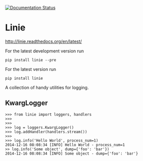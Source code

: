 [![Documentation Status](https://readthedocs.org/projects/linie/badge/?version=latest)](https://readthedocs.org/projects/linie/?badge=latest)


Linie
=====

http://linie.readthedocs.org/en/latest/

For the latest development version run

    pip install linie --pre

For the latest version run

    pip install linie

A collection of handy utilities for logging.

## KwargLogger

    >>> from linie import loggers, handlers
    >>>
    >>>
    >>> log = loggers.KwargLogger()
    >>> log.addHandler(handlers.stream())
    >>>
    >>> log.info('Hello World', process_num=1)
    2014-12-16 08:08:34 [INFO] Hello World - process_num=1
    >> log.info('Some object', dump={'foo': 'bar'})
    2014-12-16 08:08:34 [INFO] Some object - dump={'foo': 'bar'}

